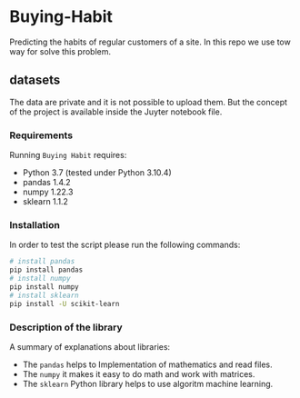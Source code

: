 # Buying-Habit
Predicting the habits of regular customers of a site. In this repo we use tow way for solve this problem.

## datasets
The data are private and it is not possible to upload them. But the concept of the project is available inside the Juyter notebook file.

### Requirements
Running `Buying Habit` requires:
* Python 3.7 (tested under Python 3.10.4)
* pandas 1.4.2
* numpy 1.22.3
* sklearn 1.1.2


### Installation
In order to test the script please run the following commands:
```sh
# install pandas
pip install pandas
# install numpy
pip install numpy
# install sklearn
pip install -U scikit-learn
```

### Description of the library
A summary of explanations about libraries:
* The `pandas` helps to Implementation of mathematics and read files.
* The `numpy` it makes it easy to do math and work with matrices.
* The `sklearn` Python  library helps to use algoritm machine learning.
